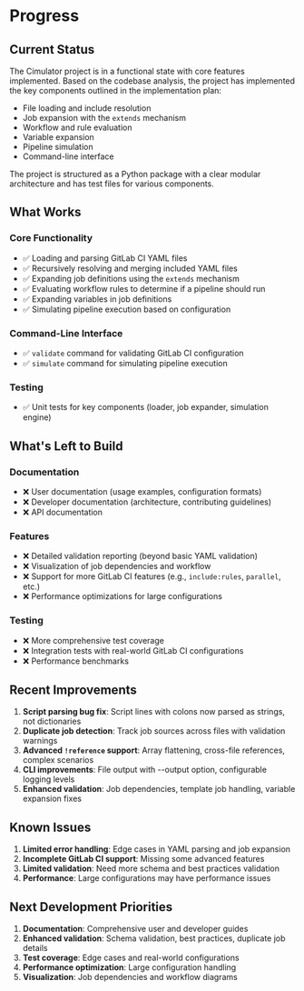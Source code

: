 # Progress

## Current Status
The Cimulator project is in a functional state with core features implemented. Based on the codebase analysis, the project has implemented the key components outlined in the implementation plan:

- File loading and include resolution
- Job expansion with the `extends` mechanism
- Workflow and rule evaluation
- Variable expansion
- Pipeline simulation
- Command-line interface

The project is structured as a Python package with a clear modular architecture and has test files for various components.

## What Works

### Core Functionality
- ✅ Loading and parsing GitLab CI YAML files
- ✅ Recursively resolving and merging included YAML files
- ✅ Expanding job definitions using the `extends` mechanism
- ✅ Evaluating workflow rules to determine if a pipeline should run
- ✅ Expanding variables in job definitions
- ✅ Simulating pipeline execution based on configuration

### Command-Line Interface
- ✅ `validate` command for validating GitLab CI configuration
- ✅ `simulate` command for simulating pipeline execution

### Testing
- ✅ Unit tests for key components (loader, job expander, simulation engine)

## What's Left to Build

### Documentation
- ❌ User documentation (usage examples, configuration formats)
- ❌ Developer documentation (architecture, contributing guidelines)
- ❌ API documentation

### Features
- ❌ Detailed validation reporting (beyond basic YAML validation)
- ❌ Visualization of job dependencies and workflow
- ❌ Support for more GitLab CI features (e.g., `include:rules`, `parallel`, etc.)
- ❌ Performance optimizations for large configurations

### Testing
- ❌ More comprehensive test coverage
- ❌ Integration tests with real-world GitLab CI configurations
- ❌ Performance benchmarks

## Recent Improvements

1. **Script parsing bug fix**: Script lines with colons now parsed as strings, not dictionaries
2. **Duplicate job detection**: Track job sources across files with validation warnings
3. **Advanced `!reference` support**: Array flattening, cross-file references, complex scenarios
4. **CLI improvements**: File output with --output option, configurable logging levels
5. **Enhanced validation**: Job dependencies, template job handling, variable expansion fixes

## Known Issues

1. **Limited error handling**: Edge cases in YAML parsing and job expansion
2. **Incomplete GitLab CI support**: Missing some advanced features
3. **Limited validation**: Need more schema and best practices validation
4. **Performance**: Large configurations may have performance issues

## Next Development Priorities

1. **Documentation**: Comprehensive user and developer guides
2. **Enhanced validation**: Schema validation, best practices, duplicate job details
3. **Test coverage**: Edge cases and real-world configurations
4. **Performance optimization**: Large configuration handling
5. **Visualization**: Job dependencies and workflow diagrams
